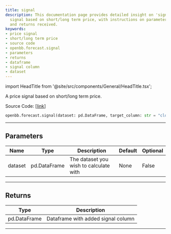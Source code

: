 ```yaml
---
title: signal
description: This documentation page provides detailed insight on 'signal', a price
  signal based on short/long term price, with instructions on parameters to be entered
  and returns received.
keywords:
- price signal
- short/long term price
- source code
- openbb.forecast.signal
- parameters
- returns
- dataframe
- signal column
- dataset
---
```


import HeadTitle from '@site/src/components/General/HeadTitle.tsx';

<HeadTitle title="forecast.signal - Reference | OpenBB SDK Docs" />

A price signal based on short/long term price.

Source Code: [[link](https://github.com/OpenBB-finance/OpenBBTerminal/tree/main/openbb_terminal/forecast/forecast_model.py#L374)]

```python
openbb.forecast.signal(dataset: pd.DataFrame, target_column: str = "close")
```

---

## Parameters

| Name | Type | Description | Default | Optional |
| ---- | ---- | ----------- | ------- | -------- |
| dataset | pd.DataFrame | The dataset you wish to calculate with | None | False |


---

## Returns

| Type | Description |
| ---- | ----------- |
| pd.DataFrame | Dataframe with added signal column |
---
